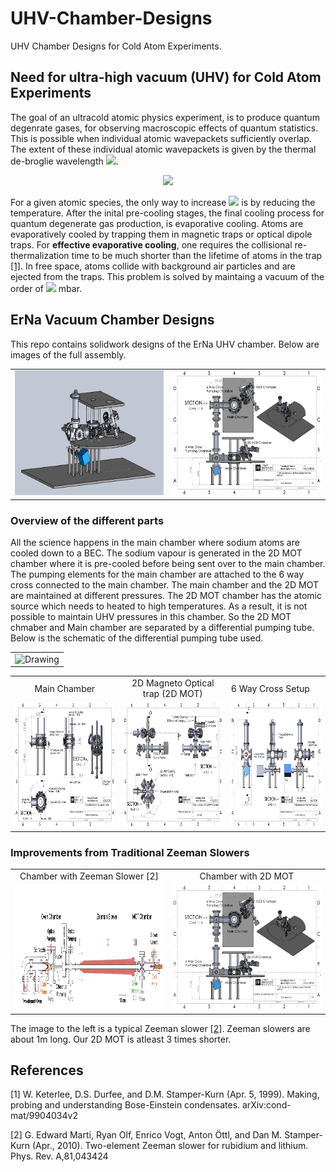 # UHV-Chamber-Designs
UHV Chamber Designs for Cold Atom Experiments.

## Need for ultra-high vacuum (UHV) for Cold Atom Experiments
The goal of an ultracold atomic physics experiment, is to produce quantum degenrate gases, for observing macroscopic effects of quantum statistics. This is possible when individual atomic wavepackets sufficiently overlap. The extent of these individual atomic wavepackets is given by the thermal de-broglie wavelength <img src="https://render.githubusercontent.com/render/math?math=\lambda_{DB}">.

<p align="center">
<img src="https://render.githubusercontent.com/render/math?math=\lambda_{DB} = \sqrt{\frac{2 \pi \hbar^2}{m k_B T}}">
</p>

For a given atomic species, the only way to increase <img src="https://render.githubusercontent.com/render/math?math=\lambda_{DB}"> is by reducing the temperature. After the inital pre-cooling stages, the final cooling process for quantum degenerate gas production, is evaporative cooling. Atoms are evaporatively cooled by trapping them in magnetic traps or optical dipole traps. For **effective evaporative cooling**, one requires the collisional re-thermalization time to be much shorter than the lifetime of atoms in the trap [[1]](#1). In free space, atoms collide with background air particles and are ejected from the traps. This problem is solved by maintaing a vacuum of the order of <img src="https://render.githubusercontent.com/render/math?math=10^{-11}"> mbar.

## ErNa Vacuum Chamber Designs
This repo contains solidwork designs of the ErNa UHV chamber. Below are images of the full assembly.

<table>
  <tr>
    <td>
      <img src='FullAsmbSnap1.png' alt="Drawing" width="400" height="200" ></td>
    <td><img src='FullAssemblySch.png' alt="Drawing" width="400" height="200" ></td>
  </tr>
</table>

### Overview of the different parts
All the science happens in the main chamber where sodium atoms are cooled down to a BEC. The sodium vapour is generated in the 2D MOT chamber where it is pre-cooled before being sent over to the main chamber. The pumping elements for the main chamber are attached to the 6 way cross connected to the main chamber. The main chamber and the 2D MOT are maintained at different pressures. The 2D MOT chamber has the atomic source which needs to heated to high temperatures. As a result, it is not possible to maintain UHV pressures in this chamber. So the 2D MOT chmaber and Main chamber are separated by a differential pumping tube. Below is the schematic of the differential pumping tube used.
<table><tr><td><img src='DiffPumpTube.pdf' alt="Drawing" width="400" height="200" ></td></tr></table>

<table>
  <tr>
    <td align="center">
      Main Chamber
    </td>
    <td align="center">
      2D Magneto Optical trap (2D MOT)
    </td>
    <td>
      6 Way Cross Setup
    </td align="center">
  </tr>
  <tr>
    <td>
      <img src='MainChamberSch.png' alt="Drawing" width="400" height="200" >
    </td>
    <td>
      <img src='2DMOT Design.png' alt="Drawing" width="400" height="200" >
    </td>
    <td>
      <img src='6WayCrossSch.png' alt="Drawing" width="400" height="200" >
    </td>
  </tr>
</table>

### Improvements from Traditional Zeeman Slowers
<table>
  <tr>
    <td align="center">
      Chamber with Zeeman Slower [2]
    </td>
    <td align="center">
      Chamber with 2D MOT
    </td>
  </tr>
  <tr>
    <td>
      <img src='ZeemanSlower.png' alt="Drawing" width="400" height="200" >
    </td>
    <td>
      <img src='FullAssemblySch.pdf' alt="Drawing" width="400" height="200" >
    </td>
  </tr>
</table>

The image to the left is a typical Zeeman slower [[2]](#2). Zeeman slowers are about 1m long. Our 2D MOT is atleast 3 times shorter.

## References
<a id="1">[1]</a> 
W. Keterlee, D.S. Durfee, and D.M. Stamper-Kurn (Apr. 5, 1999). 
Making, probing and understanding Bose-Einstein condensates. 
arXiv:cond-mat/9904034v2 

<a id="2">[2]</a> 
G. Edward Marti, Ryan Olf, Enrico Vogt, Anton Öttl, and Dan M. Stamper-Kurn (Apr., 2010). 
Two-element Zeeman slower for rubidium and lithium. 
Phys. Rev. A,81,043424
